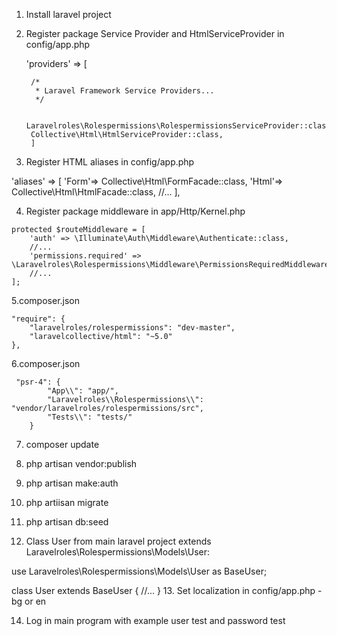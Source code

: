 1. Install laravel project
2. Register package Service Provider and HtmlServiceProvider in config/app.php


    'providers' => [

        /*
         * Laravel Framework Service Providers...
         */
     
        Laravelroles\Rolespermissions\RolespermissionsServiceProvider::class,
        Collective\Html\HtmlServiceProvider::class,
        ]
        
        
3.  Register HTML aliases in config/app.php 
 
 
'aliases' => [
        'Form'=> Collective\Html\FormFacade::class,
        'Html'=> Collective\Html\HtmlFacade::class,
        //...
    ],
    
    
    
   4. Register package middleware in app/Http/Kernel.php
    
    protected $routeMiddleware = [
        'auth' => \Illuminate\Auth\Middleware\Authenticate::class,
        //...
        'permissions.required' => \Laravelroles\Rolespermissions\Middleware\PermissionsRequiredMiddleware::class,
        //...
    ];
5.composer.json

    "require": {
        "laravelroles/rolespermissions": "dev-master",
	    "laravelcollective/html": "~5.0"
    },
    
    
6.composer.json


     "psr-4": {
            "App\\": "app/",
            "Laravelroles\\Rolespermissions\\": "vendor/laravelroles/rolespermissions/src",
            "Tests\\": "tests/"
        }
	
	
	
7. composer update


8. php artisan vendor:publish
9. php artisan make:auth
10. php artiisan migrate
11. php artisan db:seed

12. Class User from main laravel project  extends Laravelroles\Rolespermissions\Models\User:

use Laravelroles\Rolespermissions\Models\User as BaseUser;

class User extends BaseUser
{
//...
}
13. Set localization in config/app.php - bg or en
    
14. Log in main program with example user test and password test
